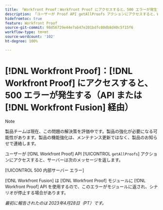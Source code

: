 ```yaml
---
title: 「Workfront Proof：Workfront Proof にアクセスすると、500 エラーが発生する（API または Workfront Fusion 経由）」
description: 「ユーザーが Proof API getAllProofs アクションにアクセスすると、Workfront Proof サーバーは次のメッセージを返します。500 内部サーバー エラー」
hidefromtoc: true
feature: Workfront Proof
source-git-commit: 98d56729e44e7ab47e201bdfc00db8d40c5f15f6
workflow-type: tm+mt
source-wordcount: '102'
ht-degree: 100%

---
```



# [!DNL Workfront Proof]：[!DNL Workfront Proof] にアクセスすると、500 エラーが発生する（API または [!DNL Workfront Fusion] 経由）

>[!NOTE]
>
>製品チームは現在、この問題の解決策を評価中です。製品の強化が必要になる可能性があります。製品の機能強化は、メンテナンス更新ではなく、製品のお知らせで連絡します。

<!--This article is on Proof and Fusion TOCs-->

ユーザーが [!DNL Workfront Proof] API [!UICONTROL `getAllProofs`] アクションにアクセスすると、サーバーは次のメッセージを返します。

[!UICONTROL 500 内部サーバー エラー]

[!DNL Workfront Fusion] は [!DNL Workfront Proof] モジュールに [!DNL Workfront Proof] API を使用するので、このエラーがモジュールに返され、シナリオが停止する場合があります。

_最初に報告されたのは 2023年4月28日（PT）です。_

